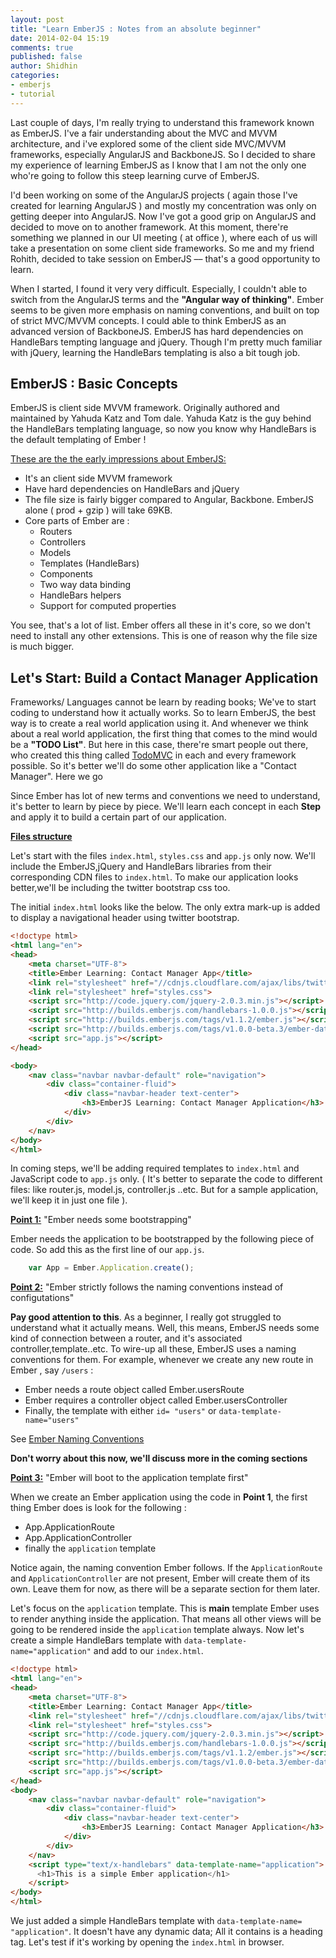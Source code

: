 ```yaml
---
layout: post
title: "Learn EmberJS : Notes from an absolute beginner"
date: 2014-02-04 15:19
comments: true
published: false
author: Shidhin
categories: 
- emberjs
- tutorial
---
```


Last couple of days, I'm really trying to understand this framework known as EmberJS. I've a fair understanding about the MVC and MVVM architecture, and i've explored some of the client side MVC/MVVM frameworks, especially AngularJS and BackboneJS. So I decided to share my experience of learning EmberJS as I know that I am not the only one who're going to follow this steep learning curve of EmberJS.
<!--more-->
I'd been working on some of the AngularJS projects ( again those I've created for learning AngularJS ) and mostly my concentration was only on getting deeper into AngularJS. Now I've got a good grip on AngularJS and decided to move on to another framework. At this moment, there're something we planned in our UI meeting ( at office ), where each of us will take a presentation on some client side frameworks. So me and my friend Rohith, decided to take session on EmberJS –– that's a good opportunity to learn.

When I started, I found it very very difficult. Especially, I couldn't able to switch from the AngularJS terms and the **"Angular way of thinking"**. Ember seems to be given more emphasis on naming conventions, and built on top of strict MVC/MVVM concepts. I could able to think EmberJS as an advanced version of BackboneJS. EmberJS has hard dependencies on HandleBars tempting language and jQuery. Though I'm pretty much familiar with jQuery, learning the HandleBars templating is also a bit tough job.

## EmberJS : Basic Concepts

EmberJS is client side MVVM framework. Originally authored and maintained by Yahuda Katz and Tom dale. Yahuda Katz is the guy behind the HandleBars templating language, so now you know why HandleBars is the default templating of Ember !  

<u>These are the the early impressions about EmberJS:</u>

- It's an client side MVVM framework
- Have hard dependencies on HandleBars and jQuery
- The file size is fairly bigger compared to Angular, Backbone. EmberJS alone ( prod + gzip ) will take 69KB.
- Core parts of Ember are :
	- Routers
	- Controllers
	- Models
	- Templates (HandleBars)
	- Components
	- Two way data binding
	- HandleBars helpers
	- Support for computed properties

You see, that's a lot of list. Ember offers all these in it's core, so we don't need to install any other extensions. This is one of reason why the file size is much bigger.


## Let's Start: Build a Contact Manager Application

Frameworks/ Languages cannot be learn by reading books; We've to start coding to understand how it actually works. So to learn EmberJS, the best way is to create a real world application using it. And whenever we think about a real world application, the first thing that comes to the mind would be a **"TODO List"**. But here in this case, there're smart people out there, who created this thing called [TodoMVC](http://todomvc.com/) in each and every framework possible. So it's better we'll do some other application like a "Contact Manager". Here we go 


Since Ember has lot of new terms and conventions we need to understand, it's better to learn by piece by piece. We'll learn each concept in each **Step** and apply it to build a certain part of our application.


<u>**Files structure**</u>

Let's start with the files `index.html`, `styles.css` and `app.js` only now. We'll include the EmberJS,jQuery and HandleBars libraries from their corresponding CDN files to `index.html`. To make our application looks better,we'll be including the twitter bootstrap css too.

The initial `index.html` looks like the below. The only extra mark-up is added to display a navigational header using twitter bootstrap.

```html
<!doctype html>
<html lang="en">
<head>
    <meta charset="UTF-8">
    <title>Ember Learning: Contact Manager App</title>
    <link rel="stylesheet" href="//cdnjs.cloudflare.com/ajax/libs/twitter-bootstrap/3.1.0/css/bootstrap.min.css">
    <link rel="stylesheet" href="styles.css">
    <script src="http://code.jquery.com/jquery-2.0.3.min.js"></script>
    <script src="http://builds.emberjs.com/handlebars-1.0.0.js"></script>
    <script src="http://builds.emberjs.com/tags/v1.1.2/ember.js"></script>
    <script src="http://builds.emberjs.com/tags/v1.0.0-beta.3/ember-data.js"></script>
    <script src="app.js"></script>
</head>

<body>
    <nav class="navbar navbar-default" role="navigation">
        <div class="container-fluid">
            <div class="navbar-header text-center">
                <h3>EmberJS Learning: Contact Manager Application</h3>
            </div>
        </div>
    </nav>
</body>
</html>
```

In coming steps, we'll be adding required templates to `index.html` and JavaScript code to `app.js` only. ( It's better to separate the code to different files: like router.js, model.js, controller.js ..etc. But for a sample application, we'll keep it in just one file ).

<u>**Point 1:**</u> "Ember needs some bootstrapping"

Ember needs the application to be bootstrapped by the following piece of code. So add this as the first line of our `app.js`.

```javascript
	var App = Ember.Application.create();
```

<u>**Point 2:**</u> "Ember strictly follows the naming conventions instead of configutations"

**Pay good attention to this**. As a beginner, I really got struggled to understand what it actually means. Well, this means, EmberJS needs some kind of connection between a router, and it's associated controller,template..etc. To wire-up all these, EmberJS uses a naming conventions for them. For example, whenever we create any new route in Ember , say `/users` :

- Ember needs a route object called Ember.usersRoute
- Ember requires a controller object called Ember.usersController
- Finally, the template with either `id= "users"` or `data-template-name="users"`

See [Ember Naming Conventions](http://emberjs.com/guides/concepts/naming-conventions/)

**Don't worry about this now, we'll discuss more in the coming sections**


<u>**Point 3:**</u> "Ember will boot to the application template first"

When we create an Ember application using the code in **Point 1**, the first thing Ember does is look for the following :

- App.ApplicationRoute
- App.ApplicationController
- finally the `application` template

Notice again, the naming convention Ember follows. If the `ApplicationRoute` and `ApplicationController` are not present, Ember will create them of its own. Leave them for now, as there will be a separate section for them later.

Let's focus on the `application` template. This is **main** template Ember uses to render anything inside the application. That means all other views will be going to be rendered inside the `application` template always. Now let's create a simple HandleBars template with `data-template-name="application"` and add to our `index.html`.

```html
<!doctype html>
<html lang="en">
<head>
    <meta charset="UTF-8">
    <title>Ember Learning: Contact Manager App</title>
    <link rel="stylesheet" href="//cdnjs.cloudflare.com/ajax/libs/twitter-bootstrap/3.1.0/css/bootstrap.min.css">
    <link rel="stylesheet" href="styles.css">
    <script src="http://code.jquery.com/jquery-2.0.3.min.js"></script>
    <script src="http://builds.emberjs.com/handlebars-1.0.0.js"></script>
    <script src="http://builds.emberjs.com/tags/v1.1.2/ember.js"></script>
    <script src="http://builds.emberjs.com/tags/v1.0.0-beta.3/ember-data.js"></script>
    <script src="app.js"></script>
</head>
<body>
    <nav class="navbar navbar-default" role="navigation">
        <div class="container-fluid">
            <div class="navbar-header text-center">
                <h3>EmberJS Learning: Contact Manager Application</h3>
            </div>
        </div>
    </nav>
    <script type="text/x-handlebars" data-template-name="application">
      <h1>This is a simple Ember application</h1>
    </script>
</body>
</html>
```

We just added a simple HandleBars template with `data-template-name=
"application"`. It doesn't have any dynamic data; All it contains is a heading tag. Let's test if it's working by opening the `index.html` in browser.

























